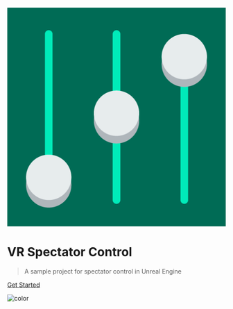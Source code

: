 ![logo](_media/icon512.png ':size=200px')

# VR Spectator Control

> A sample project for spectator control in Unreal Engine

[Get Started](#main)

![color](#282828)
